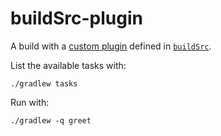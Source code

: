 buildSrc-plugin
=====================

A build with a [custom plugin](./buildSrc/src/main/kotlin/GreetPlugin.kt) defined in [`buildSrc`](./buildSrc).

List the available tasks with:

    ./gradlew tasks

Run with:

    ./gradlew -q greet 

